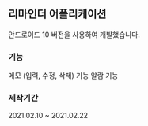 ## 리마인더 어플리케이션
  안드로이드 10 버전을 사용하여 개발했습니다.

### 기능
  메모 (입력, 수정, 삭제) 기능
  알람 기능

### 제작기간
  2021.02.10 ~ 2021.02.22
